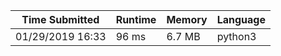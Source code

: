 Time Submitted | Runtime | Memory | Language
-------------- | ------ | ------- | ------ |
01/29/2019 16:33| 96 ms | 6.7 MB | python3
